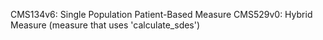 CMS134v6: Single Population Patient-Based Measure
CMS529v0: Hybrid Measure (measure that uses 'calculate_sdes')